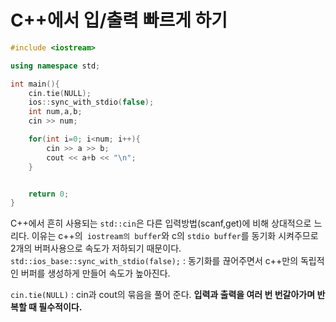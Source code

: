 # C++에서 입/출력 빠르게 하기

```c++
#include <iostream>

using namespace std;

int main(){
	cin.tie(NULL);
	ios::sync_with_stdio(false);
	int num,a,b;
	cin >> num;

	for(int i=0; i<num; i++){
		cin >> a >> b;
		cout << a+b << "\n";
	}


	return 0;
}
```
C++에서 흔히 사용되는 `std::cin`은 다른 입력방법(scanf,get)에 비해 상대적으로 느리다. 이유는 c++의` iostream의 buffer`와 c의 `stdio buffer`를 동기화 시켜주므로 2개의 버퍼사용으로 속도가 저하되기 때문이다.<br>
`std::ios_base::sync_with_stdio(false);` : 동기화를 끊어주면서 c++만의 독립적인 버퍼를 생성하게 만들어 속도가 높아진다.

`cin.tie(NULL)` : cin과 cout의 묶음을 풀어 준다. **입력과 출력을 여러 번 번갈아가며 반복할 때 필수적이다.**
